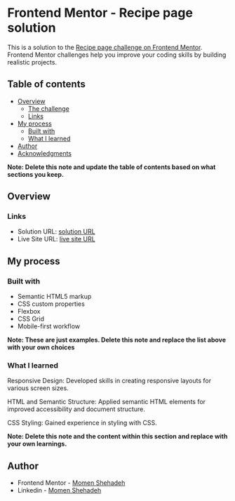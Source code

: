 # Frontend Mentor - Recipe page solution

This is a solution to the [Recipe page challenge on Frontend Mentor](https://www.frontendmentor.io/challenges/recipe-page-KiTsR8QQKm). Frontend Mentor challenges help you improve your coding skills by building realistic projects. 

## Table of contents

- [Overview](#overview)
  - [The challenge](#the-challenge)
  - [Links](#links)
- [My process](#my-process)
  - [Built with](#built-with)
  - [What I learned](#what-i-learned)
- [Author](#author)
- [Acknowledgments](#acknowledgments)

**Note: Delete this note and update the table of contents based on what sections you keep.**

## Overview

### Links

- Solution URL: [solution URL](https://github.com/momenshehadeh/Recipe-page.git)
- Live Site URL: [live site URL](https://momenshehadeh.github.io/RecipePage/)

## My process

### Built with

- Semantic HTML5 markup
- CSS custom properties
- Flexbox
- CSS Grid
- Mobile-first workflow


**Note: These are just examples. Delete this note and replace the list above with your own choices**

### What I learned

Responsive Design: Developed skills in creating responsive layouts for various screen sizes.

HTML and Semantic Structure: Applied semantic HTML elements for improved accessibility and document structure.

CSS Styling: Gained experience in styling with CSS.


**Note: Delete this note and the content within this section and replace with your own learnings.**



## Author

- Frontend Mentor - [Momen Shehadeh](https://www.frontendmentor.io/profile/momenshehadeh)
- Linkedin - [Momen Shehadeh](https://www.linkedin.com/in/momen-shehadeh-11616b342?)

